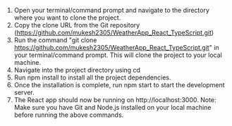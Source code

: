 1. Open your terminal/command prompt and navigate to the directory where you want to clone the project.
2. Copy the clone URL from the Git repository (https://github.com/mukesh2305/WeatherApp_React_TypeScript.git)
3. Run the command "git clone https://github.com/mukesh2305/WeatherApp_React_TypeScript.git" in your terminal/command prompt. This will clone the project to your local machine.
4. Navigate into the project directory using cd <project-name>
5. Run npm install to install all the project dependencies.
6. Once the installation is complete, run npm start to start the development server.
7. The React app should now be running on http://localhost:3000.
Note: Make sure you have Git and Node.js installed on your local machine before running the above commands.
